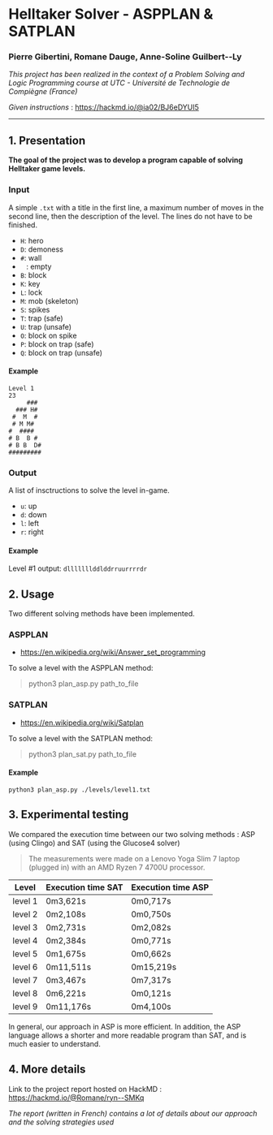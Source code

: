 # Helltaker Solver - ASPPLAN & SATPLAN
### Pierre Gibertini, Romane Dauge, Anne-Soline Guilbert--Ly
*This project has been realized in the context of a Problem Solving and Logic Programming course at UTC - Université de Technologie de Compiègne (France)*

*Given instructions* : https://hackmd.io/@ia02/BJ6eDYUI5
***

## 1. Presentation

**The goal of the project was to develop a program capable of solving Helltaker game levels.**

### Input

A simple `.txt` with a title in the first line, a maximum number of moves in the second line, then the description of the level. The lines do not have to be finished.

- `H`: hero
- `D`: demoness
- `#`: wall
- ` ` : empty
- `B`: block
- `K`: key
- `L`: lock
- `M`: mob (skeleton)
- `S`: spikes
- `T`: trap (safe)
- `U`: trap (unsafe)
- `O`: block on spike
- `P`: block on trap (safe)
- `Q`: block on trap (unsafe)

#### Example

```
Level 1
23
     ###
  ### H#
 #  M  #
 # M M#
#  ####
# B  B #
# B B  D#
#########
```

### Output

A list of insctructions to solve the level in-game. 
- `u`: up
- `d`: down
- `l`: left
- `r`: right

#### Example
Level #1 output: `dlllllllddlddrruurrrrdr`

## 2. Usage

Two different solving methods have been implemented.

### ASPPLAN

- https://en.wikipedia.org/wiki/Answer_set_programming

To solve a level with the ASPPLAN method:
> python3 plan_asp.py path_to_file


### SATPLAN

- https://en.wikipedia.org/wiki/Satplan

To solve a level with the SATPLAN method:
> python3 plan_sat.py path_to_file

#### Example
`python3 plan_asp.py ./levels/level1.txt`

## 3. Experimental testing

We compared the execution time between our two solving methods : ASP (using Clingo) and SAT (using the Glucose4 solver)

> The measurements were made on a Lenovo Yoga Slim 7 laptop (plugged in) with an AMD Ryzen 7 4700U processor.

| Level   | Execution time SAT | Execution time  ASP |
|---------|--------------------|---------------------|
| level 1 | 0m3,621s           | 0m0,717s            |
| level 2 | 0m2,108s           | 0m0,750s            |
| level 3 | 0m2,731s           | 0m2,082s            |
| level 4 | 0m2,384s           | 0m0,771s            |
| level 5 | 0m1,675s           | 0m0,662s            |
| level 6 | 0m11,511s          | 0m15,219s           |
| level 7 | 0m3,467s           | 0m7,317s            |
| level 8 | 0m6,221s           | 0m0,121s            |
| level 9 | 0m11,176s          | 0m4,100s            |

In general, our approach in ASP is more efficient. 
In addition, the ASP language allows a shorter and more readable program than SAT, and is much easier to understand.

## 4. More details
Link to the project report hosted on HackMD :
https://hackmd.io/@Romane/ryn--SMKq

*The report (written in French) contains a lot of details about our approach and the solving strategies used*